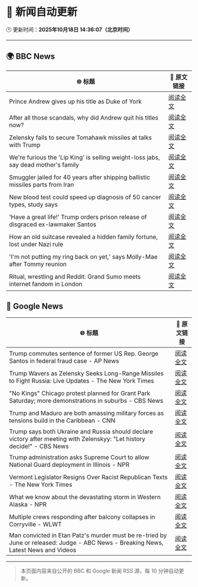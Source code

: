 # 🧠 新闻自动更新

🕒 更新时间：**2025年10月18日 14:36:07（北京时间）**

---

## 🌍 BBC News

| 🌐 标题 | 🔗 原文链接 |
|--------|-------------|
| Prince Andrew gives up his title as Duke of York | [阅读全文](https://www.bbc.com/news/articles/cgqlyw9g7weo?at_medium=RSS&at_campaign=rss) |
| After all those scandals, why did Andrew quit his titles now? | [阅读全文](https://www.bbc.com/news/articles/c3ep8gd1qv3o?at_medium=RSS&at_campaign=rss) |
| Zelensky fails to secure Tomahawk missiles at talks with Trump | [阅读全文](https://www.bbc.com/news/articles/c93dqew8l3xo?at_medium=RSS&at_campaign=rss) |
| We're furious the 'Lip King' is selling weight-loss jabs, say dead mother's family | [阅读全文](https://www.bbc.com/news/articles/c4gk0w95jyjo?at_medium=RSS&at_campaign=rss) |
| Smuggler jailed for 40 years after shipping ballistic missiles parts from Iran | [阅读全文](https://www.bbc.com/news/articles/cwy534vw28go?at_medium=RSS&at_campaign=rss) |
| New blood test could speed up diagnosis of 50 cancer types, study says | [阅读全文](https://www.bbc.com/news/articles/c205g21n1zzo?at_medium=RSS&at_campaign=rss) |
| 'Have a great life!' Trump orders prison release of disgraced ex-lawmaker Santos | [阅读全文](https://www.bbc.com/news/articles/cy5q3439xpqo?at_medium=RSS&at_campaign=rss) |
| How an old suitcase revealed a hidden family fortune, lost under Nazi rule | [阅读全文](https://www.bbc.com/news/articles/c33pvlez6yjo?at_medium=RSS&at_campaign=rss) |
| 'I'm not putting my ring back on yet,' says Molly-Mae after Tommy reunion | [阅读全文](https://www.bbc.com/news/articles/cg43lg3p7wno?at_medium=RSS&at_campaign=rss) |
| Ritual, wrestling and Reddit: Grand Sumo meets internet fandom in London | [阅读全文](https://www.bbc.com/news/articles/c4gw7009342o?at_medium=RSS&at_campaign=rss) |

## 📰 Google News

| 🌐 标题 | 🔗 原文链接 |
|--------|-------------|
| Trump commutes sentence of former US Rep. George Santos in federal fraud case - AP News | [阅读全文](https://news.google.com/rss/articles/CBMinwFBVV95cUxOZzUxMDJLeDNsOG0xZEVEOThvY0lOM0U4WHA0dlNXZlFSbUp3LU9uc2k1cGNhRGR5M1RlSTJ5T3lCRWctaHAxMzRET2JCVnZpaXhpbWthMlZsTklvaXd1YS1UVlJKX1dNQllfMmFCOXhFMTdGQlpXamRTT0ljRE85OERkU0dBVkJPcktULURHYXZtTEx2S25ITzJFZTQzTXM?oc=5) |
| Trump Wavers as Zelensky Seeks Long-Range Missiles to Fight Russia: Live Updates - The New York Times | [阅读全文](https://news.google.com/rss/articles/CBMib0FVX3lxTFBzenpOVVJyekpqT0JSRWl6bWVZOGo1VGx0eXh4dUdYY25yTUxrYks3MV9JUExFenhNZmFyVWhoeldiUURTcW5aei1ISnFZN0JoMzQxeUNLdDZxZ2h0eTNjS3ZLUW9fS0U3emhIdDVWUQ?oc=5) |
| "No Kings" Chicago protest planned for Grant Park Saturday; more demonstrations in suburbs - CBS News | [阅读全文](https://news.google.com/rss/articles/CBMiigFBVV95cUxOMWRUblJmRDNQSzBUWTV5T3VuSk9oSDVmUUF2aDZQM214dFREOEM3ZXRGc0lqZmhPUFY4SVlIY3N2ZFRSNDhPc3VFN3JWOV8zckN0S0NCMzM1ZFp2ZkRrazZQR05HX2lsVk5GTWhXZ2tLY29lY2puSDJfTElieTh3MjVqdzRwMkRodmc?oc=5) |
| Trump and Maduro are both amassing military forces as tensions build in the Caribbean - CNN | [阅读全文](https://news.google.com/rss/articles/CBMihwFBVV95cUxOWV92dF96NEZ2eVpHM1lVcHhvY0lKTmxvalVPRUxQVlVId1k0NUsxcTcwWFVoZFdJWXJ1NDJWNHZtcEppZFFJVk41SFQ2Y2NYTzBNZTdQc1FOajU5UmtTTFpFdndld1pIc1hKMEtjZkE2dmpaYVVoaVBqTVhJbFk0ajJUc0ctanc?oc=5) |
| Trump says both Ukraine and Russia should declare victory after meeting with Zelenskyy: "Let history decide!" - CBS News | [阅读全文](https://news.google.com/rss/articles/CBMilAFBVV95cUxOSWlWbGhSMG4yb0ZETzhmSHNxb21aQlBhXzFEWWs0OEJYWDdmaERaME5saVBxNkxDN0JmQ0FabEVHUlhmSk9ocm1IRkhqckhMR2pSQWoyQmhRVmJaNG5mNm5QY1VzQ2Jhd0VjWDVwN0ExQjB2dS1XbzhOYU5qZUNscGdsV21tVnptLWZLbERUVlM3VDYx0gGaAUFVX3lxTE5Jbk1BNmtSMEZRVkxhR0FoemM0UWtSTFROR1J6SlEyUWFKVVM1UlpQUVZGSUJXek1WdWtFZ09wdWw3dl9NQ1BqZ3Vnb0tQYi1MUmdpZnlCVFdHX2tDTnpLZ0xvSXNLcXktaWt3SURSX25tZDZ4QUVWSTZmdjlVNkxsdzN4WlMyZVlzVGZUVW9VcF9WSFlWbjZ3aUE?oc=5) |
| Trump administration asks Supreme Court to allow National Guard deployment in Illinois - NPR | [阅读全文](https://news.google.com/rss/articles/CBMikgFBVV95cUxNQVVCc3NxSFBBeVVPb2pyYTlzSm83bUszU25QV2xSeVlMMWQzOGZPOTZJaFpDRExBTkZJSjZFem1xRjlRWEFvN1M0OFI3VGdIZ0xURzZ2QlRraXFJbHZUTnNPdXdWblRuQWJ3MXFUZFE4US1XYTZxeklXYkhLVXY2dlMxZWYxQmJvNGJZUTh4VHBYQQ?oc=5) |
| Vermont Legislator Resigns Over Racist Republican Texts - The New York Times | [阅读全文](https://news.google.com/rss/articles/CBMiowFBVV95cUxQeWk5UTRWLTRYUW5sQ1h0aVZ6b3R3c1JKSGhRbU9XTUhabVFyeG1mRFlPRXI4VTNpMmsxRk5UM244RzhiZmxwRzBkUXFFM2F3UHY0bkxHTTJ0RHR3RE9YZHVNQ1JETURVRnhHNmF3LXdHQk5rZmcxU2c4Ujg3SUltT1JWaHNqQWZDQUo1TldsaDByeUJCSWV5YzJzQzZqMVRMODlj?oc=5) |
| What we know about the devastating storm in Western Alaska - NPR | [阅读全文](https://news.google.com/rss/articles/CBMiswFBVV95cUxNVTROYjJhM25lRmlNc0pIZkNGTFpwZUx0ek5wRXJ0YnF5UnVrTWl3N2lDOXRuQ3E1Qk41YVRTVUxlXzFMT3h1OFhLUlJqMEhmbHJrWHJkT2Njd09ITXg2eXB6NXNkYmU1dWY2SGlKWDI1cjRaZFFDR3hUQ19zQXo3cmVsczY5X2MyeFNsSExTd283SjJQVEFNbG52SzZiZGltTzQ2cGlKRWx6MmNxSnlNbXZNdw?oc=5) |
| Multiple crews responding after balcony collapses in Corryville - WLWT | [阅读全文](https://news.google.com/rss/articles/CBMinwFBVV95cUxQcEk2bzZqdm5nc2V5MFNRXzFBalNFVjlIdkJpUG9nZi1tRWx5Y3lWaVQxZElubjFyLTZXY3o3YVl2cFVtY3pJZ1NfWVFBNHhzSHVkN0dVcGUwTGpDUDRjNjNKczFqejhlNFpPR21KbVBEbF9DSVNOb2RyNVpVZVVaMEtzZXdnRU5UbkhKNG12bF9MV29WQlI3cVhJVzB2YjQ?oc=5) |
| Man convicted in Etan Patz's murder must be re-tried by June or released: Judge - ABC News - Breaking News, Latest News and Videos | [阅读全文](https://news.google.com/rss/articles/CBMinAFBVV95cUxPbjN4RWY1UTJBaC1LVzRoZEVYOHgzNS1FT3l4a0JqdmpVekhjZEd5MVJZeE4tUXliQVROaG8tSi1yLTBwd3JPdnlDVEd1em1jMk1uV0tBMmhJam5wLVFwUXBBaEM3RF9pUnd4M3E1alFjZ1JsdVlSOVFPQ2RCcGl4RlN3WlZybXN4OEZoZWdkM2NiQ3pDTGNWdEdRZC3SAaIBQVVfeXFMTjcwcmZLRVdDTjlmcFZQSEJDS3hSOHdiN0piWFJsVXlwbWxpbGZzLVlFU2ZiN1pyakpjTldUaFM1WEVoMTAwRmNXb0FVUU53cXhYSXJYNzE0V2JmRTBrb3MzLWlaZlB3cW9qcklja1Q5dGp1eDc4QlNKWTBpUnNVdnhsdzVqOUg4TXJ1YkFwZjhEZ3Vhb3k1SjVXcjhWTnV1ZF9R?oc=5) |

---
> 本页面内容来自公开的 BBC 和 Google 新闻 RSS 源，每 10 分钟自动更新。